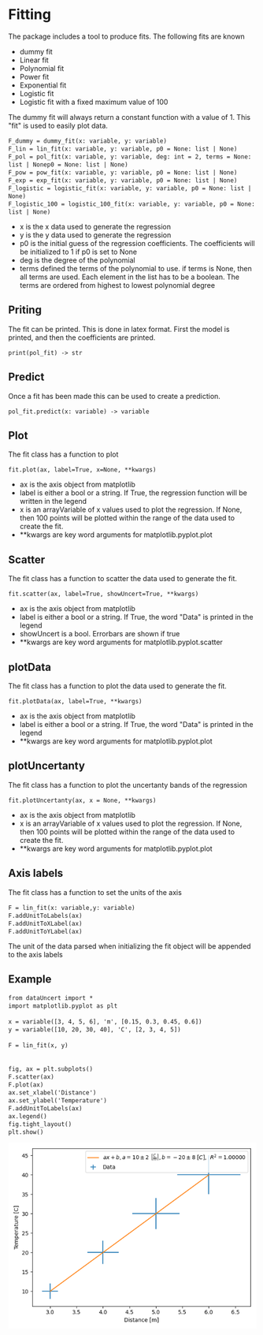 
# Fitting
The package includes a tool to produce fits. The following fits are known
 - dummy fit
 - Linear fit
 - Polynomial fit
 - Power fit
 - Exponential fit
 - Logistic fit
 - Logistic fit with a fixed maximum value of 100

The dummy fit will always return a constant function with a value of 1. This "fit" is used to easily plot data.

```
F_dummy = dummy_fit(x: variable, y: variable)
F_lin = lin_fit(x: variable, y: variable, p0 = None: list | None)
F_pol = pol_fit(x: variable, y: variable, deg: int = 2, terms = None: list | Nonep0 = None: list | None)
F_pow = pow_fit(x: variable, y: variable, p0 = None: list | None)
F_exp = exp_fit(x: variable, y: variable, p0 = None: list | None)
F_logistic = logistic_fit(x: variable, y: variable, p0 = None: list | None)
F_logistic_100 = logistic_100_fit(x: variable, y: variable, p0 = None: list | None)
```

 - x is the x data used to generate the regression
 - y is the y data used to generate the regression
 - p0 is the initial guess of the regression coefficients. The coefficients will be initialized to 1 if p0 is set to None
 - deg is the degree of the polynomial
 - terms defined the terms of the polynomial to use. if terms is None, then all terms are used. Each element in the list has to be a boolean. The terms are ordered from highest to lowest polynomial degree

## Priting
The fit can be printed. This is done in latex format. First the model is printed, and then the coefficients are printed.

```
print(pol_fit) -> str
```

## Predict
Once a fit has been made this can be used to create a prediction. 

```
pol_fit.predict(x: variable) -> variable
```



## Plot
The fit class has a function to plot

```
fit.plot(ax, label=True, x=None, **kwargs)
```

- ax is the axis object from matplotlib
- label is either a bool or a string. If True, the regression function will be written in the legend
- x is an arrayVariable of x values used to plot the regression. If None, then 100 points will be plotted within the range of the data used to create the fit.
- **kwargs are key word arguments for matplotlib.pyplot.plot  

## Scatter
The fit class has a function to scatter the data used to generate the fit.

```
fit.scatter(ax, label=True, showUncert=True, **kwargs)
```

- ax is the axis object from matplotlib
- label is either a bool or a string. If True, the word "Data" is printed in the legend
- showUncert is a bool. Errorbars are shown if true
- **kwargs are key word arguments for matplotlib.pyplot.scatter  

## plotData
The fit class has a function to plot the data used to generate the fit.

```
fit.plotData(ax, label=True, **kwargs)
```

- ax is the axis object from matplotlib
- label is either a bool or a string. If True, the word "Data" is printed in the legend
- **kwargs are key word arguments for matplotlib.pyplot.plot  


## plotUncertanty
The fit class has a function to plot the uncertanty bands of the regression

```
fit.plotUncertanty(ax, x = None, **kwargs)
```

- ax is the axis object from matplotlib
- x is an arrayVariable of x values used to plot the regression. If None, then 100 points will be plotted within the range of the data used to create the fit.
- **kwargs are key word arguments for matplotlib.pyplot.plot  


## Axis labels
The fit class has a function to set the units of the axis

```
F = lin_fit(x: variable,y: variable)
F.addUnitToLabels(ax)
F.addUnitToXLabel(ax)
F.addUnitToYLabel(ax)
```

The unit of the data parsed when initializing the fit object will be appended to the axis labels

## Example
```
from dataUncert import *
import matplotlib.pyplot as plt

x = variable([3, 4, 5, 6], 'm', [0.15, 0.3, 0.45, 0.6])
y = variable([10, 20, 30, 40], 'C', [2, 3, 4, 5])

F = lin_fit(x, y)


fig, ax = plt.subplots()
F.scatter(ax)
F.plot(ax)
ax.set_xlabel('Distance')
ax.set_ylabel('Temperature')
F.addUnitToLabels(ax)
ax.legend()
fig.tight_layout()
plt.show()

```

![Fitting example](/docs/examples/fitExample.png)
